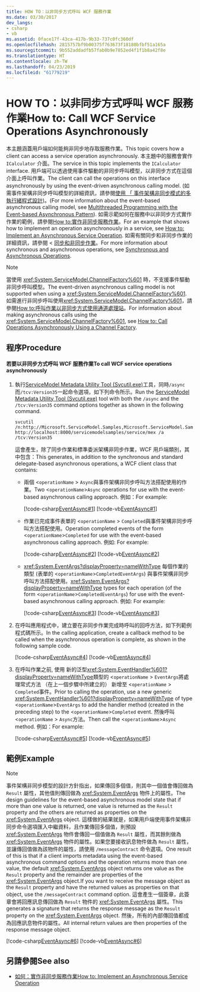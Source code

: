 ```yaml
---
title: HOW TO：以非同步方式呼叫 WCF 服務作業
ms.date: 03/30/2017
dev_langs:
- csharp
- vb
ms.assetid: 0face17f-43ca-417b-9b33-737c0fc360df
ms.openlocfilehash: 2815757bf9b00375f763673f18180bfbf51a165a
ms.sourcegitcommit: 9b552addadfb57fab0b9e7852ed4f1f1b8a42f8e
ms.translationtype: HT
ms.contentlocale: zh-TW
ms.lasthandoff: 04/23/2019
ms.locfileid: "61779219"
---
```

# <a name="how-to-call-wcf-service-operations-asynchronously"></a><span data-ttu-id="45490-102">HOW TO：以非同步方式呼叫 WCF 服務作業</span><span class="sxs-lookup"><span data-stu-id="45490-102">How to: Call WCF Service Operations Asynchronously</span></span>
<span data-ttu-id="45490-103">本主題涵蓋用戶端如何能夠非同步地存取服務作業。</span><span class="sxs-lookup"><span data-stu-id="45490-103">This topic covers how a client can access a service operation asynchronously.</span></span> <span data-ttu-id="45490-104">本主題中的服務會實作 `ICalculator` 介面。</span><span class="sxs-lookup"><span data-stu-id="45490-104">The service in this topic implements the `ICalculator` interface.</span></span> <span data-ttu-id="45490-105">用戶端可以透過使用事件驅動的非同步呼叫模型，以非同步方式在這個介面上呼叫作業。</span><span class="sxs-lookup"><span data-stu-id="45490-105">The client can call the operations on this interface asynchronously by using the event-driven asynchronous calling model.</span></span> <span data-ttu-id="45490-106">(如需事件架構非同步呼叫模型的詳細資訊，請參閱[使用 「 事件架構非同步模式的多執行緒程式設計](https://go.microsoft.com/fwlink/?LinkId=248184))。</span><span class="sxs-lookup"><span data-stu-id="45490-106">(For more information about the event-based asynchronous calling model, see [Multithreaded Programming with the Event-based Asynchronous Pattern](https://go.microsoft.com/fwlink/?LinkId=248184)).</span></span> <span data-ttu-id="45490-107">如需示範如何在服務中以非同步方式實作作業的範例，請參閱[How to:實作非同步服務作業](../../../../docs/framework/wcf/how-to-implement-an-asynchronous-service-operation.md)。</span><span class="sxs-lookup"><span data-stu-id="45490-107">For an example that shows how to implement an operation asynchronously in a service, see [How to: Implement an Asynchronous Service Operation](../../../../docs/framework/wcf/how-to-implement-an-asynchronous-service-operation.md).</span></span> <span data-ttu-id="45490-108">如需有關同步和非同步作業的詳細資訊，請參閱 <<c0> [ 同步和非同步作業](../../../../docs/framework/wcf/synchronous-and-asynchronous-operations.md)。</span><span class="sxs-lookup"><span data-stu-id="45490-108">For more information about synchronous and asynchronous operations, see [Synchronous and Asynchronous Operations](../../../../docs/framework/wcf/synchronous-and-asynchronous-operations.md).</span></span>  
  
> [!NOTE]
>  <span data-ttu-id="45490-109">當使用 <xref:System.ServiceModel.ChannelFactory%601> 時，不支援事件驅動非同步呼叫模型。</span><span class="sxs-lookup"><span data-stu-id="45490-109">The event-driven asynchronous calling model is not supported when using a <xref:System.ServiceModel.ChannelFactory%601>.</span></span> <span data-ttu-id="45490-110">如需進行非同步呼叫使用<xref:System.ServiceModel.ChannelFactory%601>，請參閱[How to:呼叫作業以非同步方式使用通道處理站](../../../../docs/framework/wcf/feature-details/how-to-call-operations-asynchronously-using-a-channel-factory.md)。</span><span class="sxs-lookup"><span data-stu-id="45490-110">For information about making asynchronous calls using the <xref:System.ServiceModel.ChannelFactory%601>, see [How to: Call Operations Asynchronously Using a Channel Factory](../../../../docs/framework/wcf/feature-details/how-to-call-operations-asynchronously-using-a-channel-factory.md).</span></span>  
  
## <a name="procedure"></a><span data-ttu-id="45490-111">程序</span><span class="sxs-lookup"><span data-stu-id="45490-111">Procedure</span></span>  
  
#### <a name="to-call-wcf-service-operations-asynchronously"></a><span data-ttu-id="45490-112">若要以非同步方式呼叫 WCF 服務作業</span><span class="sxs-lookup"><span data-stu-id="45490-112">To call WCF service operations asynchronously</span></span>  
  
1. <span data-ttu-id="45490-113">執行[ServiceModel Metadata Utility Tool (Svcutil.exe)](../../../../docs/framework/wcf/servicemodel-metadata-utility-tool-svcutil-exe.md)工具，同時`/async`而`/tcv:Version35`一起命令選項，如下列命令所示。</span><span class="sxs-lookup"><span data-stu-id="45490-113">Run the [ServiceModel Metadata Utility Tool (Svcutil.exe)](../../../../docs/framework/wcf/servicemodel-metadata-utility-tool-svcutil-exe.md) tool with both the `/async` and the `/tcv:Version35` command options together as shown in the following command.</span></span>  
  
    ```  
    svcutil /n:http://Microsoft.ServiceModel.Samples,Microsoft.ServiceModel.Samples http://localhost:8000/servicemodelsamples/service/mex /a /tcv:Version35  
    ```  
  
     <span data-ttu-id="45490-114">這會產生，除了同步作業和標準委派架構非同步作業，WCF 用戶端類別，其中包含：</span><span class="sxs-lookup"><span data-stu-id="45490-114">This generates, in addition to the synchronous and standard delegate-based asynchronous operations, a WCF client class that contains:</span></span>  
  
    - <span data-ttu-id="45490-115">兩個 <`operationName` > `Async`與事件架構非同步呼叫方法搭配使用的作業。</span><span class="sxs-lookup"><span data-stu-id="45490-115">Two <`operationName`>`Async` operations for use with the event-based asynchronous calling approach.</span></span> <span data-ttu-id="45490-116">例如：</span><span class="sxs-lookup"><span data-stu-id="45490-116">For example:</span></span>  
  
         [!code-csharp[EventAsync#1](../../../../samples/snippets/csharp/VS_Snippets_CFX/eventasync/cs/generatedclient.cs#1)]
         [!code-vb[EventAsync#1](../../../../samples/snippets/visualbasic/VS_Snippets_CFX/eventasync/vb/generatedclient.vb#1)]  
  
    - <span data-ttu-id="45490-117">作業已完成事件表單的 <`operationName` > `Completed`與事件架構非同步呼叫方法搭配使用。</span><span class="sxs-lookup"><span data-stu-id="45490-117">Operation completed events of the form <`operationName`>`Completed` for use with the event-based asynchronous calling approach.</span></span> <span data-ttu-id="45490-118">例如: </span><span class="sxs-lookup"><span data-stu-id="45490-118">For example:</span></span>  
  
         [!code-csharp[EventAsync#2](../../../../samples/snippets/csharp/VS_Snippets_CFX/eventasync/cs/generatedclient.cs#2)]
         [!code-vb[EventAsync#2](../../../../samples/snippets/visualbasic/VS_Snippets_CFX/eventasync/vb/generatedclient.vb#2)]  
  
    - <span data-ttu-id="45490-119"><xref:System.EventArgs?displayProperty=nameWithType> 每個作業的類型 (表單的 <`operationName`>`CompletedEventArgs`) 與事件架構非同步呼叫方法搭配使用。</span><span class="sxs-lookup"><span data-stu-id="45490-119"><xref:System.EventArgs?displayProperty=nameWithType> types for each operation (of the form <`operationName`>`CompletedEventArgs`) for use with the event-based asynchronous calling approach.</span></span> <span data-ttu-id="45490-120">例如: </span><span class="sxs-lookup"><span data-stu-id="45490-120">For example:</span></span>  
  
         [!code-csharp[EventAsync#3](../../../../samples/snippets/csharp/VS_Snippets_CFX/eventasync/cs/generatedclient.cs#3)]
         [!code-vb[EventAsync#3](../../../../samples/snippets/visualbasic/VS_Snippets_CFX/eventasync/vb/generatedclient.vb#3)]  
  
2. <span data-ttu-id="45490-121">在呼叫應用程式中，建立要在非同步作業完成時呼叫的回呼方法，如下列範例程式碼所示。</span><span class="sxs-lookup"><span data-stu-id="45490-121">In the calling application, create a callback method to be called when the asynchronous operation is complete, as shown in the following sample code.</span></span>  
  
     [!code-csharp[EventAsync#4](../../../../samples/snippets/csharp/VS_Snippets_CFX/eventasync/cs/client.cs#4)]
     [!code-vb[EventAsync#4](../../../../samples/snippets/visualbasic/VS_Snippets_CFX/eventasync/vb/client.vb#4)]  
  
3. <span data-ttu-id="45490-122">在呼叫作業之前, 使用 新的泛型<xref:System.EventHandler%601?displayProperty=nameWithType>類型的 <`operationName` > `EventArgs`將處理常式方法 （在上一個步驟中所建立的） 新增至 <`operationName` > `Completed`事件。</span><span class="sxs-lookup"><span data-stu-id="45490-122">Prior to calling the operation, use a new generic <xref:System.EventHandler%601?displayProperty=nameWithType> of type <`operationName`>`EventArgs` to add the handler method (created in the preceding step) to the <`operationName`>`Completed` event.</span></span> <span data-ttu-id="45490-123">然後呼叫 <`operationName` > `Async`方法。</span><span class="sxs-lookup"><span data-stu-id="45490-123">Then call the <`operationName`>`Async` method.</span></span> <span data-ttu-id="45490-124">例如：</span><span class="sxs-lookup"><span data-stu-id="45490-124">For example:</span></span>  
  
     [!code-csharp[EventAsync#5](../../../../samples/snippets/csharp/VS_Snippets_CFX/eventasync/cs/client.cs#5)]
     [!code-vb[EventAsync#5](../../../../samples/snippets/visualbasic/VS_Snippets_CFX/eventasync/vb/client.vb#5)]  
  
## <a name="example"></a><span data-ttu-id="45490-125">範例</span><span class="sxs-lookup"><span data-stu-id="45490-125">Example</span></span>  
  
> [!NOTE]
>  <span data-ttu-id="45490-126">事件架構非同步模型的設計方針指出，如果傳回多個值，則其中一個值會傳回做為 `Result` 屬性，其他值則傳回做為 <xref:System.EventArgs> 物件上的屬性。</span><span class="sxs-lookup"><span data-stu-id="45490-126">The design guidelines for the event-based asynchronous model state that if more than one value is returned, one value is returned as the `Result` property and the others are returned as properties on the <xref:System.EventArgs> object.</span></span> <span data-ttu-id="45490-127">這樣做的結果就是，如果用戶端使用事件架構非同步命令選項匯入中繼資料，且作業傳回多個值，則預設 <xref:System.EventArgs> 物件會傳回一個值做為 `Result` 屬性，而其餘則做為 <xref:System.EventArgs> 物件的屬性。如果您要接收訊息物件做為 `Result` 屬性，並讓傳回值做為該物件的屬性，請使用 `/messageContract` 命令選項。</span><span class="sxs-lookup"><span data-stu-id="45490-127">One result of this is that if a client imports metadata using the event-based asynchronous command options and the operation returns more than one value, the default <xref:System.EventArgs> object returns one value as the `Result` property and the remainder are properties of the <xref:System.EventArgs> object.If you want to receive the message object as the `Result` property and have the returned values as properties on that object, use the `/messageContract` command option.</span></span> <span data-ttu-id="45490-128">這會產生一個簽章，此簽章會將回應訊息傳回做為 `Result` 物件的 <xref:System.EventArgs> 屬性。</span><span class="sxs-lookup"><span data-stu-id="45490-128">This generates a signature that returns the response message as the `Result` property on the <xref:System.EventArgs> object.</span></span> <span data-ttu-id="45490-129">然後，所有的內部傳回值都成為回應訊息物件的屬性。</span><span class="sxs-lookup"><span data-stu-id="45490-129">All internal return values are then properties of the response message object.</span></span>  
  
 [!code-csharp[EventAsync#6](../../../../samples/snippets/csharp/VS_Snippets_CFX/eventasync/cs/client.cs#6)]
 [!code-vb[EventAsync#6](../../../../samples/snippets/visualbasic/VS_Snippets_CFX/eventasync/vb/client.vb#6)]  
  
## <a name="see-also"></a><span data-ttu-id="45490-130">另請參閱</span><span class="sxs-lookup"><span data-stu-id="45490-130">See also</span></span>

- [<span data-ttu-id="45490-131">如何：實作非同步服務作業</span><span class="sxs-lookup"><span data-stu-id="45490-131">How to: Implement an Asynchronous Service Operation</span></span>](../../../../docs/framework/wcf/how-to-implement-an-asynchronous-service-operation.md)
